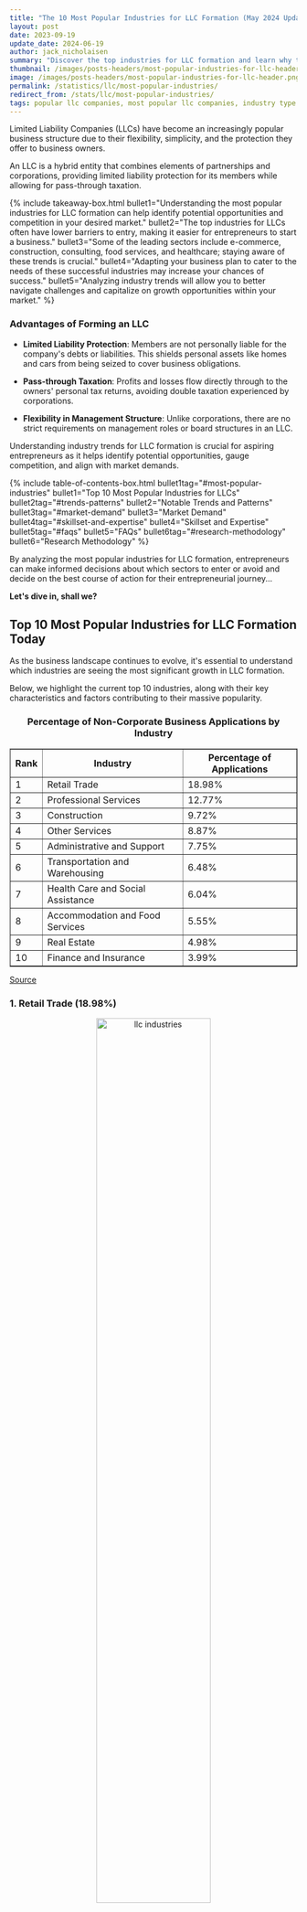```yaml
---
title: "The 10 Most Popular Industries for LLC Formation (May 2024 Update)"
layout: post
date: 2023-09-19
update_date: 2024-06-19
author: jack_nicholaisen
summary: "Discover the top industries for LLC formation and learn why these sectors dominate the business landscape. Uncover opportunities for your own venture!"
thumbnail: /images/posts-headers/most-popular-industries-for-llc-header.png
image: /images/posts-headers/most-popular-industries-for-llc-header.png
permalink: /statistics/llc/most-popular-industries/
redirect_from: /stats/llc/most-popular-industries/
tags: popular llc companies, most popular llc companies, industry type for llc
---
```


Limited Liability Companies (LLCs) have become an increasingly popular business structure due to their flexibility, simplicity, and the protection they offer to business owners. 

An LLC is a hybrid entity that combines elements of partnerships and corporations, providing limited liability protection for its members while allowing for pass-through taxation.

{% include takeaway-box.html bullet1="Understanding the most popular industries for LLC formation can help identify potential opportunities and competition in your desired market." bullet2="The top industries for LLCs often have lower barriers to entry, making it easier for entrepreneurs to start a business." bullet3="Some of the leading sectors include e-commerce, construction, consulting, food services, and healthcare; staying aware of these trends is crucial." bullet4="Adapting your business plan to cater to the needs of these successful industries may increase your chances of success." bullet5="Analyzing industry trends will allow you to better navigate challenges and capitalize on growth opportunities within your market." %}

### Advantages of Forming an LLC

-   **Limited Liability Protection**: Members are not personally liable for the company's debts or liabilities. This shields personal assets like homes and cars from being seized to cover business obligations.

-   **Pass-through Taxation**: Profits and losses flow directly through to the owners' personal tax returns, avoiding double taxation experienced by corporations.

-   **Flexibility in Management Structure**: Unlike corporations, there are no strict requirements on management roles or board structures in an LLC.

Understanding industry trends for LLC formation is crucial for aspiring entrepreneurs as it helps identify potential opportunities, gauge competition, and align with market demands. 

{% include table-of-contents-box.html bullet1tag="#most-popular-industries" bullet1="Top 10 Most Popular Industries for LLCs" bullet2tag="#trends-patterns" bullet2="Notable Trends and Patterns" bullet3tag="#market-demand" bullet3="Market Demand" bullet4tag="#skillset-and-expertise" bullet4="Skillset and Expertise" bullet5tag="#faqs" bullet5="FAQs" bullet6tag="#research-methodology" bullet6="Research Methodology" %}
<a id="most-popular-industries"> 

By analyzing the most popular industries for LLC formation, entrepreneurs can make informed decisions about which sectors to enter or avoid and decide on the best course of action for their entrepreneurial journey...

**Let's dive in, shall we?**

## Top 10 Most Popular Industries for LLC Formation Today

As the business landscape continues to evolve, it's essential to understand which industries are seeing the most significant growth in LLC formation. 

Below, we highlight the current top 10 industries, along with their key characteristics and factors contributing to their massive popularity.

<div style="text-align: center;">
    <h3>Percentage of Non-Corporate Business Applications by Industry</h3>
    <table border="1" style="margin: 0 auto;">
        <tr>
            <th><b>Rank</b></th>
            <th><b>Industry</b></th>
            <th><b>Percentage of Applications</b></th>
        </tr>
        <tr>
            <td>1</td>
            <td>Retail Trade</td>
            <td>18.98%</td>
        </tr>
        <tr>
            <td>2</td>
            <td>Professional Services</td>
            <td>12.77%</td>
        </tr>
        <tr>
            <td>3</td>
            <td>Construction</td>
            <td>9.72%</td>
        </tr>
        <tr>
            <td>4</td>
            <td>Other Services</td>
            <td>8.87%</td>
        </tr>
        <tr>
            <td>5</td>
            <td>Administrative and Support</td>
            <td>7.75%</td>
        </tr>
        <tr>
            <td>6</td>
            <td>Transportation and Warehousing</td>
            <td>6.48%</td>
        </tr>
        <tr>
            <td>7</td>
            <td>Health Care and Social Assistance</td>
            <td>6.04%</td>
        </tr>
        <tr>
            <td>8</td>
            <td>Accommodation and Food Services</td>
            <td>5.55%</td>
        </tr>
        <tr>
            <td>9</td>
            <td>Real Estate</td>
            <td>4.98%</td>
        </tr>
        <tr>
            <td>10</td>
            <td>Finance and Insurance</td>
            <td>3.99%</td>
        </tr>
    </table>
</div>

<a href="https://www.census.gov/econ/bfs/index.html" target="_blank">Source</a>

### 1. Retail Trade (18.98%)

<center>
<img alt="llc industries" src="/images/content/e-commerce-marketing.png" title="What is the most common LLC business?" style="width: 63%; height: 63%">
</center>

The Retail Trade sector consists of businesses primarily involved in selling merchandise in small quantities to the general public. 

This sector encompasses a wide range of retail formats including physical stores, online shops, and direct sales methods like catalogs and infomercials.

Retailers are designed to attract a high volume of customers through extensive product displays and mass-media advertising. 

They sell a variety of goods, from everyday items to specialized products, and often provide after-sales services such as repairs and installations.

### 2. Professional Services (12.77%)

<center>
<img alt="What are the most famous LLC companies?" src="/images/content/blueprints.png" title="Does industry type matter for an LLC?" style="width: 63%; height: 63%">
</center>

The Professional, Scientific, and Technical Services sector comprises establishments that specialize in performing professional, scientific, and technical activities for others. 

These activities require a high degree of expertise and training. 

Businesses in this sector provide a wide range of services including legal advice, accounting, architectural and engineering design, computer services, consulting, research, advertising, photography, translation, and veterinary services.

These establishments cater to clients across various industries and sometimes households, offering specialized services based on their expertise. 

This sector does not include businesses primarily involved in day-to-day office administrative services, such as financial planning, billing, recordkeeping, personnel supply, and logistics, which are classified under Administrative and Support and Waste Management and Remediation Services.

### 3. Construction (9.72%)

<center>
<img alt="Who is an LLC best for?" src="/images/content/construction.png" title="What types of businesses are best suited for LLC?" style="width: 63%; height: 63%">
</center>

The Construction sector comprises establishments primarily engaged in building construction or engineering projects, such as highways and utility systems. 

This sector includes businesses involved in site preparation and land subdivision for new construction.

Construction activities encompass new projects, additions, alterations, maintenance, and repairs, managed from a fixed business location but typically executed at multiple project sites. 

These activities are usually specified in prime contracts with project owners or subcontracts with other construction businesses.

General contractors, also known as design-builders, construction managers, turnkey contractors, or joint-venture contractors, oversee entire construction projects. 

They often subcontract specific parts of their projects to specialty trade contractors, who focus on particular components like masonry, painting, and electrical work. 

For-sale builders, or speculative builders, construct buildings for sale on sites they own, involving site acquisition and securing financial backing.

This sector is divided into three subsectors: 

1. Construction of Buildings, 

2. Heavy and Civil Engineering Construction, 

3. and Specialty Trade Contractors. 

These distinctions highlight the variations in equipment, workforce skills, and production processes required for different types of construction projects.

### 4. Other Services (8.87%)

<center>
<img alt="What type of business can I start with an LLC?" src="/images/content/service.png" title="Types of Industries Allowed to LLC" style="width: 63%; height: 63%">
</center>

The Other Services (except Public Administration) sector includes a diverse range of establishments providing services not classified elsewhere. 

This sector encompasses activities such as equipment and machinery repair, religious activities, grantmaking, advocacy, dry cleaning, laundry services, personal care, death care, pet care (excluding veterinary services), photofinishing, temporary parking, and dating services.

Additionally, private households employing workers for household operations are included in this sector. 

Establishments primarily engaged in retailing new equipment while also performing repairs and general maintenance are classified under the Retail Trade sector, not here.

### 5. Administrative and Support (7.75%)

<center>
<img alt="12 Best Industries To Work Within in 2024" src="/images/content/operations-center.png" title="What are the biggest industries in the US?" style="width: 63%; height: 63%">
</center>

The Administrative and Support and Waste Management and Remediation Services sector comprises establishments that perform routine support activities for the day-to-day operations of other organizations. 

These essential services, often conducted in-house by various sectors, include office administration, hiring and placing personnel, document preparation, solicitation, collection, security and surveillance, cleaning, and waste disposal.

Businesses in this sector typically operate on a contract or fee basis, specializing in one or more support activities. 

While these services are crucial for many industries and sometimes households, establishments focused on strategic and organizational planning for their company are classified under Management of Companies and Enterprises. 

Government entities managing programs are classified under Public Administration.

### 6. Transportation and Warehousing (6.48%)

<center>
<img alt="Which industry is booming in the USA?" src="/images/content/logistics.png" title="best sector for llcs" style="width: 63%; height: 63%">
</center>

The Transportation and Warehousing sector encompasses industries involved in the transportation of passengers and cargo, warehousing and storage for goods, scenic and sightseeing transportation, and support activities related to various modes of transportation. 

These establishments utilize transportation equipment or facilities, with the type of equipment varying by mode, including air, rail, water, road, and pipeline.

This sector is categorized into subsectors for each mode of transportation, warehousing and storage, and support activities. 

It also includes subsectors for scenic and sightseeing transportation, postal services, and courier services. 

Support activities, such as freight transportation arrangement and routine maintenance of transportation equipment, are inherently multimodal and share production process similarities.

Warehousing establishments in this sector are distinct from merchant wholesalers as they do not sell goods. 

Excluded from this sector are establishments primarily providing travel arrangements, rental and leasing of transportation equipment without operators, and medical care transportation services, which are classified under different sectors.

### 7. Health Care and Social Assistance (6.04%)

<center>
<img alt="Who would a LLC be best for?" src="/images/content/doctor.png" title="best industries for entrepreneurs" style="width: 63%; height: 63%">
</center>

The Health Care and Social Assistance sector comprises establishments dedicated to providing health care and social assistance services to individuals. 

This sector includes a range of services from medical care to social assistance, often blurring the lines between these activities. 

Services are delivered by trained professionals such as health practitioners and social workers, with many industries defined by the educational degrees held by these practitioners.

Excluded from this sector are yoga and aerobics instruction, physical fitness facilities, personal fitness training services, and non-medical diet and weight reduction centers, which are classified under other sectors. 

These services, while health-related, are not typically delivered by health practitioners.

### 8. Accommodation and Food Services (5.55%)

<center>
<img alt="best industry for entrepreneurs" src="/images/content/restaurant.png" title="What are the best industries to get into as an entrepreneur?" style="width: 63%; height: 63%">
</center>

The Accommodation and Food Services sector includes establishments that provide lodging and/or prepare meals, snacks, and beverages for immediate consumption. 

This sector combines accommodation and food services establishments because these activities are often offered together at the same location.

Some establishments that provide food and beverage services are classified in other sectors. 

For instance, civic and social organizations fall under Other Services (except Public Administration), amusement and recreation parks, dinner theaters, and other entertainment facilities are part of Arts, Entertainment, and Recreation, and motion picture theaters are classified under Information.

### 9. Real Estate (4.98%)

<center>
<img alt="Which sector is best for entrepreneurship?" src="/images/content/real-estate.png" title="Which is the best industry to do business in?" style="width: 63%; height: 63%">
</center>

The Real Estate and Rental and Leasing sector consists of establishments primarily engaged in renting, leasing, or allowing the use of tangible or intangible assets, and those providing related services. 

This includes businesses that rent out their own properties, whether tangible (like real estate and equipment) or intangible (like patents and trademarks).

This sector also encompasses establishments involved in managing real estate for others, selling, renting, and buying real estate on behalf of clients, and appraising real estate. 

These activities are closely tied to the sector's core functions. 

Key components include real estate lessors, equipment lessors (covering items like motor vehicles, computers, and consumer goods), and lessors of nonfinancial intangible assets.

Excluded from this sector are businesses primarily engaged in renting or leasing equipment with operators, as these are classified based on the nature of the services provided (such as transportation or construction). 

Additionally, mortgage Real Estate Investment Trusts (REITs) and establishments managing the financial portfolios of REITs on a fee or commission basis fall under the Finance and Insurance sector.

### 10. Finance and Insurance (3.99%)

<center>
<img alt="What industry is high in demand?" src="/images/content/insurance-policy.png" title="What business will always be in demand?" style="width: 63%; height: 63%">
</center>

The Finance and Insurance sector encompasses establishments primarily engaged in financial transactions and in facilitating such transactions. 

This includes three main types of activities:

**1. Financial Intermediation**: 

Raising funds by taking deposits or issuing securities, and using those funds to make loans or purchase securities. 

This involves channeling funds from lenders to borrowers, transforming or repackaging the funds in terms of maturity, scale, and risk.

**2. Insurance and Annuities**: 

Pooling risk by underwriting insurance and annuities, collecting premiums or fees, building reserves, investing those reserves, and making contractual payments.

**3. Specialized Support Services**: 

Providing services that facilitate or support financial intermediation, insurance, and employee benefit programs.

Monetary authorities responsible for monetary control are also included in this sector. 

The subsectors, industry groups, and industries are defined based on unique production processes, utilizing specialized human resources and physical capital. 

The way establishments acquire and allocate financial capital, and their sources and uses of funds, further distinguish their production processes.

Most subsectors contain intermediaries with similar patterns of raising and using funds, and establishments engaged in activities facilitating financial or insurance intermediation. 

Financial services often require higher-level organizational structures for defining production processes, and activities at single locations may represent separate production processes.
<a id="trends-patterns"> 

Establishments providing financial transaction processing services are included in this sector due to the integral nature of these activities to the production of finance and insurance services. 

Legal entities holding portfolios of assets on behalf of others, such as funds and trusts, are also part of this sector, while separate establishments managing these funds are classified under Other Financial Investment Activities.

## Notable Trends and Patterns

Let's look at a few of the significant trends we've noticed in the data and shed some light on the driving forces behind why so many entreprenurs prefer these industries when starting their very own LLCs.

### Evolving Retail Landscape

The Retail Trade sector has experienced significant growth due to several notable trends. 

The <a href="https://www.statista.com/statistics/379046/worldwide-retail-e-commerce-sales/" target="_blank">rise of e-commerce</a> has transformed the retail landscape, allowing businesses to reach a global audience and operate beyond the constraints of physical locations. 

Additionally, the integration of technology, such as mobile shopping apps and <a href="https://www.forbes.com/sites/forbesbusinessdevelopmentcouncil/2024/02/05/the-evolution-of-retail-in-2024-a-glimpse-into-the-future/" target="_blank">personalized online experiences</a>, has enhanced customer engagement and convenience. 

The shift towards omnichannel retailing, where businesses combine online and offline channels, has also contributed to the sector's growth. 

Furthermore, <a href="https://www.mckinsey.com/capabilities/mckinsey-digital/our-insights/how-covid-19-has-pushed-companies-over-the-technology-tipping-point-and-transformed-business-forever" target="_blank">changing consumer preferences</a>, such as the demand for fast delivery and seamless shopping experiences, have driven retailers to innovate and expand their services.

### Growing Demand for Expertise

The Professional Services sector has seen substantial growth driven by the increasing complexity of business operations and the <a href="https://www.deloitte.com/global/en/services/consulting/services/human-capital.html" target="_blank">demand for specialized expertises</a>. 

As businesses navigate regulatory changes, technological advancements, and global competition, they rely on professional services for legal advice, accounting, consulting, and more. 

The rise of digital transformation and the need for <a href="https://www.linkedin.com/pulse/future-professional-services-navigating-path-pk-william-us-citizen--ymtwf/" target="_blank">cybersecurity and IT services</a> have also fueled the sector's expansion. 

Moreover, the trend towards <a href="https://www.gartner.com/en/articles/gartner-top-10-strategic-technology-trends-for-2024" target="_blank">outsourcing non-core functions</a> allows companies to focus on their primary activities while leveraging the expertise of professional service providers.

### Infrastructure and Urban Development

The Construction sector's growth is influenced by several key trends. 

<a href="https://www2.deloitte.com/us/en/insights/industry/engineering-and-construction/engineering-and-construction-industry-outlook.html" target="_blank">Urbanization and population growth</a> have led to increased demand for residential and commercial buildings. 

Infrastructure development projects, such as highways and utility systems, are also on the rise as governments invest in <a href="https://www.mckinsey.com/capabilities/operations/our-insights/reinventing-construction-through-a-productivity-revolution" target="_blank">improving public services</a>. 

Technological advancements, including the use of Building Information Modeling (BIM) and sustainable construction practices, have enhanced efficiency and reduced costs. 

Additionally, the push for <a href="https://www.weforum.org/agenda/2022/05/3-ways-sustainable-construction-can-forge-a-greener-future/" target="_blank">renewable energy projects and green buildings</a> reflects the sector's adaptation to environmental concerns and regulations.

### Diverse Service Offerings

The Other Services sector encompasses a diverse range of activities, and its growth is driven by several factors. 

The <a href="https://www.mckinsey.com/industries/technology-media-and-telecommunications/our-insights/ordering-in-the-rapid-evolution-of-food-delivery" target="_blank">increasing focus on convenience</a> and personal services, such as dry cleaning, laundry, and personal care, caters to busy lifestyles. 

The <a href="https://www.mckinsey.com/~/media/mckinsey/featured%20insights/mckinsey%20explainers/what%20is%20the%20gig%20economy/what-is-the-gig-economy.pdf" target="_blank">rise of the gig economy and freelance work</a> has boosted demand for specialized services like pet care, temporary parking, and dating services. 

Additionally, the aging population has led to growth in death care services. 

The sector's ability to adapt to <a href="https://supplychainreport.org/the-gig-economy/" target="_blank">changing consumer needs and preferences</a> contributes to its continued expansion.

### Operational Efficiency and Outsourcing

Administrative and Support services have grown due to the need for businesses to <a href="https://www.deloitte.com/global/en/issues/work/global-outsourcing-survey.html" target="_blank">streamline operations</a> and focus on core activities. 

Outsourcing routine tasks such as office administration, payroll, and cleaning services allows companies to improve efficiency and reduce costs. 

The <a href="https://www.mckinsey.com/capabilities/people-and-organizational-performance/our-insights/reimagining-the-office-and-work-life-after-covid-19" target="_blank">rise of remote work</a> and the gig economy has increased demand for flexible staffing solutions and personnel placement services. 

Additionally, the emphasis on <a href="https://www.forbes.com/sites/forbestechcouncil/2020/05/12/15-effective-cybersecurity-strategies-for-your-remote-workforce/" target="_blank">security and data protection</a> has driven growth in security and surveillance services. 

Environmental concerns have also spurred the demand for waste management and remediation services.

### Logistics and Global Trade

The Transportation and Warehousing sector's growth is propelled by the <a href="https://www.dhl.com/global-en/home/insights-and-innovation/insights/logistics-trend-radar.html" target="_blank">increasing globalization</a> of trade and the rise of e-commerce. 

The need for <a href="https://www.weforum.org/agenda/2022/10/this-is-what-the-future-of-logistics-looks-like/" target="_blank">efficient logistics and supply chain management</a> has led to greater demand for transportation services, including air, rail, road, and sea freight. 

The expansion of warehousing facilities to accommodate growing inventory requirements is another key trend. 

<a href="https://www.cornellbusinessreview.org/articles-2/2023/5/21/the-future-of-global-supply-chains-how-increased-digitization-can-revitalize-global-supply-chains" target="_blank">Technological advancements</a>, such as automation and real-time tracking, have improved operational efficiency. 

Additionally, the rise of same-day and next-day delivery expectations has intensified the need for robust transportation and warehousing solutions.

### Aging Population and Medical Advances

The Health Care and Social Assistance sector continues to grow due to several significant trends. 

The aging population has increased the demand for <a href="https://www.mckinsey.com/industries/healthcare/our-insights/the-future-of-healthcare-value-creation-through-next-generation-business-models" target="_blank">health care services</a>, including medical care, nursing, and social support. 

Advances in medical technology and treatments have expanded the range of services offered. 

The emphasis on <a href="https://www.cdc.gov/aging/data/stateofaging.htm" target="_blank">preventive care and wellness programs</a> has also contributed to sector growth. 

Additionally, the shift towards personalized and patient-centered care has driven the expansion of health care and social assistance services. 

The COVID-19 pandemic highlighted the importance of <a href="https://www.nia.nih.gov/sites/default/files/2017-06/global_health_aging.pdf" target="_blank">health care infrastructure</a>, further accelerating investments in this sector.

### Experiential Travel and Dining

The Accommodation and Food Services sector has grown due to changing consumer preferences and lifestyle trends. 

The rise of experiential travel and dining experiences has driven demand for <a href="https://www.mckinsey.com/featured-insights/mckinsey-explainers/what-is-the-future-of-travel" target="_blank">unique accommodations</a> and innovative food services. 

The growth of the <a href="https://wttc.org/Research/Economic-Impact" target="_blank">sharing economy</a>, with platforms like Airbnb, has expanded lodging options. 

The increase in <a href="https://www.forbes.com/sites/garyocchiogrosso/2024/01/20/trends-shaping-the-ever-changing-restaurant-business-in-2024/" target="_blank">dual-income households and busy lifestyles</a> has boosted demand for dining out and food delivery services. 

Additionally, technological advancements, such as online reservations and mobile ordering, have enhanced customer convenience and engagement, contributing to the sector's growth.

### Urbanization and Investment Opportunities

The Real Estate sector has experienced growth due to several key factors. 

Urbanization and population growth have <a href="https://www.pwc.com/us/en/industries/financial-services/asset-wealth-management/real-estate/emerging-trends-in-real-estate.html" target="_blank">driven demand</a> for residential and commercial properties. 
 
Low-interest rates and favorable financing options have made real estate investments more attractive. 
 
The rise of remote work has influenced demand for both <a href="https://theconversation.com/how-pandemics-have-changed-american-cities-often-for-the-better-137945" target="_blank">residential and office spaces</a>, with a shift towards suburban and flexible workspaces. 
 
Additionally, the emphasis on <a href="https://designdash.com/2024/06/08/the-future-of-real-estate-17-tech-trends-changing-the-industry/" target="_blank">sustainable and green buildings</a> has spurred investments in energy-efficient and environmentally friendly properties. 
 
Real estate's potential for stable returns and long-term value appreciation continues to attract investors.

### Financial Innovation and Risk Management

The Finance and Insurance sector's growth is driven by the <a href="https://fintechmagazine.com/articles/digital-banking-transformation-accelerating-into-2024" target="_blank">increasing complexity of financial markets</a> and the need for risk management. 

The rise of digital banking and fintech innovations has transformed the financial services landscape, offering greater accessibility and convenience. 

The growing awareness of the importance of insurance for <a href="https://www.mckinsey.com/industries/financial-services/our-insights/fintechs-a-new-paradigm-of-growth" target="_blank">risk mitigation</a> has led to increased demand for various insurance products. 
<a id="market-demand"> 

Additionally, the emphasis on <a href="https://www.gartner.com/en/articles/gartner-top-10-strategic-technology-trends-for-2024" target="_blank">financial literacy and planning</a> has spurred growth in investment and advisory services. 

Regulatory changes and economic uncertainties also drive the need for financial intermediation and specialized support services.

## Market Demand and Its Impact on LLC Formation

Understanding market demand is crucial for entrepreneurs when choosing an industry for their LLC formation. 

**What is Market Demand?**

Market demand influences the viability and potential growth of a business, making it an essential factor in determining the most profitable industries to enter. 


Market demand plays a significant role in shaping the decision-making process for entrepreneurs looking to form an LLC. 

High market demand indicates a strong need or desire for specific products or services, which can translate into lucrative business opportunities. 

Entrepreneurs are more likely to form LLCs in industries with high demand as they offer better chances of success and profitability.

Conversely, low market demand can signal limited growth potential or even stagnation within an industry. 

As a result, entrepreneurs may avoid forming LLCs in such sectors due to the increased risk of failure and financial losses.

In this section, we will discuss how market demand impacts industry choice for LLC formation and provide examples of industries experiencing high demand that has led to an increase in LLC formations.

### **Industries with High Demand Leading to More LLC Formations**

-   ### Renewable Energy

The renewable energy sector has experienced rapid growth due to increasing global concerns about climate change and the need for sustainable energy solutions. 

This high market demand has led to numerous entrepreneurs forming LLCs within this industry, focusing on solar power installation, wind energy generation, and other renewable technologies.

Source: <a href="https://www.eia.gov/todayinenergy/detail.php?id=43895" target="_blank">U.S. Energy Information Administration</a>

-   ### Home-Based Care Services

With an aging population and growing preference for home-based care over traditional nursing homes, there is significant market demand for home care services providers. 

This trend has resulted in many entrepreneurs forming LLCs in this sector, offering services such as elderly care, disability support, and specialized medical care at home.

Source: <a href="https://www.agingcare.com/articles/difference-between-home-health-and-non-medical-home-care-services-426685.htm" target="_blank">Aging Care</a>

-   ### Subscription Box Services

Subscription box services have gained immense popularity in recent years, catering to various niches such as beauty, food, and entertainment. 

The high market demand for these curated experiences has led to many entrepreneurs forming LLCs in this industry, capitalizing on the opportunity to provide unique and personalized products to consumers.

Source: <a href="https://www.mckinsey.com/industries/technology-media-and-telecommunications/our-insights/thinking-inside-the-subscription-box-new-research-on-ecommerce-consumers" target="_blank">McKinsey & Company</a>

Understanding market demand is crucial for entrepreneurs when choosing an industry for their LLC formation. 

By identifying industries with high market demand, entrepreneurs can increase their chances of success and capitalize on lucrative business opportunities while enjoying the benefits of limited liability protection.

## The Influence of Regulatory Environment on Industry Choice

The regulatory environment plays a crucial role in shaping entrepreneurs' decisions to form an LLC in a specific industry. 

Various regulations, licensing requirements, and compliance measures can either facilitate or hinder the development of businesses within certain sectors. 

A favorable regulatory environment can encourage entrepreneurs to form LLCs in specific industries by simplifying processes, reducing costs, and minimizing barriers to entry. 

In contrast, stringent regulations or complex licensing requirements may discourage business owners from entering certain sectors due to the increased time and resources needed for compliance.

Understanding the regulatory landscape is essential when choosing an industry for LLC formation. 

Entrepreneurs must carefully consider factors such as licensing requirements, industry-specific regulations, and potential legal liabilities before making their decision.

In the following section, we will discuss how the regulatory environment can impact the decision to form an LLC in a specific industry and provide examples of industries with favorable regulatory conditions for LLC formation.

### **Industries with Favorable Regulatory Conditions for LLC Formation**

-   ### E-commerce

The e-commerce sector often benefits from a relatively relaxed regulatory environment compared to traditional brick-and-mortar retail businesses. 

For instance, e-commerce businesses are generally not subject to zoning laws or physical location restrictions that apply to physical stores (<a href="https://www.sba.gov/business-guide/launch-your-business" target="_blank">U.S. Small Business Administration</a>). 

This favorable regulatory landscape has attracted many entrepreneurs to form LLCs in the e-commerce space.

-   ### Consulting Services

Consulting services typically enjoy a less restrictive regulatory environment than many other industries. 

While some consultants may require professional licenses or certifications depending on their specialization (<a href="https://www.bls.gov/ooh/business-and-financial/management-analysts.htm" target="_blank">Bureau of Labor Statistics</a>), overall regulation is often less burdensome than in more heavily regulated sectors like healthcare or finance. 

This lighter touch creates a more accessible environment for entrepreneurs to form LLCs in the consulting industry.

-   ### Food Trucks

Food trucks have become increasingly popular in recent years, with many cities adopting more lenient regulations and streamlined permit processes to accommodate this growing trend (<a href="https://ij.org/report/food-truck-freedom/" target="_blank">Institute for Justice</a>). 

As a result, entrepreneurs looking to enter the food services industry may find it easier to start a food truck business as an LLC compared to opening a traditional restaurant, which often faces stricter regulations and higher overhead costs.

It's clear from our analysis that understanding the regulatory environment is essential when choosing which industry to form your LLC in. 

Entrepreneurs should consider factors such as licensing requirements, industry-specific regulations, and potential legal liabilities before making their decision. 

**By selecting industries with favorable regulatory conditions, business owners can increase their chances of success while enjoying the benefits of limited liability protection provided by an LLC structure.**

## Access to Capital and Its Impact on LLC Formation

Access to capital is a critical factor for entrepreneurs when deciding which industry to enter with their LLC formation. 

The availability of funding can significantly impact the growth potential and overall success of a business. 

When forming an LLC, entrepreneurs must consider the financial resources required to launch and grow their businesses. 

On one hand, industries with greater access to capital tend to attract more entrepreneurs as they offer better opportunities for securing funding through various channels such as loans, grants, or investments. 

On the other hand, industries with limited access to capital may deter entrepreneurs from forming LLCs due to the increased risk of financial constraints hindering business growth.

In this section, we will discuss the role access to capital plays in determining industry choice for LLC formation and provide examples of industries where access to capital is relatively easier, leading to more LLC formations.

### **Industries with Easier Access to Capital**

-   ### Technology Startups

Technology startups often have better access to capital due in part to the high demand for innovative solutions and potential for rapid growth. 

Investors are typically drawn towards technology companies that demonstrate strong market potential and scalability. 

As a result, many entrepreneurs choose to form LLCs in this industry, taking advantage of available funding through venture capital firms or angel investors.

Source: <a href="https://www.cbinsights.com/research/report/venture-trends-2023/" target="_blank">CB Insights</a>

-   ### Biotechnology & Pharmaceutical Companies

The biotechnology and pharmaceutical industries also enjoy relatively easier access to capital due in part to the high demand for new treatments and therapies. 

These sectors often receive significant funding from both public and private sources, including government grants, venture capital investments, and partnerships with established pharmaceutical companies.

Source: <a href="https://phrma.org/-/media/Project/PhRMA/PhRMA-Org/PhRMA-Refresh/Report-PDFs/D-F/The-Econ-Impact-of-US-Biopharma-Industry-2024-Report.pdf" target="_blank">Pharmaceutical Research and Manufacturers of America</a>

-   ### Renewable Energy Projects

Renewable energy projects have become increasingly attractive to investors due to the growing global emphasis on sustainability and clean energy. 

As a result, entrepreneurs forming LLCs in this industry can benefit from various funding opportunities, including government grants, tax incentives, and private investments.

Source: <a href="https://www.energy.gov/eere/funding/eere-funding-opportunities" target="_blank">U.S. Department of Energy</a>
<a id="skillset-and-expertise"> 

Based on the above, access to capital clearly plays a significant role in determining which industries are more appealing for LLC formation. 

By understanding the financial landscape within specific sectors, you can make more informed decisions about the viability of your business and leverage available resources to support its growth.

## The Role of Skillset and Expertise in Choosing an Industry

The skillset and expertise of entrepreneurs play a crucial role in determining the industry choice for LLC formation. 

Founders often gravitate towards industries where they possess relevant knowledge, experience, or unique abilities, as this increases their chances of success. 

When forming an LLC, entrepreneurs are more likely to choose industries that align with their professional background, education, or innate talents. 

This alignment allows them to leverage their skills and expertise effectively, increasing the likelihood of business success. 

Additionally, having a strong foundation in a particular industry can help entrepreneurs navigate challenges more efficiently while providing them with valuable insights into market trends and opportunities.

Here, we will take a look at how founders' skillsets and expertise can influence industry choice for LLC formation and provide examples of industries where specific skillsets lead to more LLC formations.

### **Industries Where Specific Skillsets Lead to More LLC Formations**

-   ### Health & Wellness

Entrepreneurs with backgrounds in nutrition, fitness training, or holistic therapies often form LLCs within the health & wellness industry. 

Their specialized knowledge allows them to create tailored solutions for clients seeking to improve their physical or mental well-being.

Source: <a href="https://globalwellnessinstitute.org/the-2023-global-wellness-economy-monitor/" target="_blank">Global Wellness Institute</a>

-   ### Software Development

Individuals with expertise in programming languages or software engineering are more likely to form LLCs within the software development industry. 

Their technical skills enable them to create innovative digital products and services catering to various sectors such as finance, healthcare, or e-commerce.

Source: <a href="https://www.bls.gov/ooh/computer-and-information-technology/software-developers.htm" target="_blank">Bureau of Labor Statistics</a>

-   ### Consulting Services

Professionals with extensive experience in management consulting or specialized fields like human resources, marketing strategy, or IT consulting often establish LLCs within the consulting industry. 

Their expertise allows them to provide valuable guidance and support to other businesses seeking to improve performance or overcome specific challenges.

Source: <a href="https://www.forbes.com/advisor/business/how-to-start-a-consulting-business/" target="_blank">Forbes</a>
<a id="faqs"> 

According to this information, the founders' skillset and expertise significantly influence industry choice for LLC formation. 

By leveraging their unique abilities and knowledge in a particular sector, entrepreneurs can increase their chances of business success while enjoying the benefits of limited liability protection.

## FAQs - Frequently Asked Questions About The Best Industries for LLCs

<center>
<img alt="Business FAQs" src="/images/content/faqs-section.png" title="Common Business Questions" style="width: 63%; height: 63%">
</center>

<br>

<link rel="stylesheet" href="/assets/css/faq-styles.css">

{% include faq-template.html faq_data="faq_stats_llc_most_popular_industries_for_llcs" %}

<br>

## In Summary...

We've just explored various factors that influence industry choice for LLC formation, including regional trends, market demand, regulatory environment, access to capital, and founders' skillsets and expertise.

By taking these factors into account, entrepreneurs can make informed decisions when selecting an industry with high growth potential that aligns with their unique abilities and knowledge.

### Recaping Our Key Findings

1.  Regional trends play a significant role in shaping the industries where LLCs are formed. Top industries vary across different regions of the United States due to factors such as local economic conditions, available resources, and established infrastructures.

2.  Market demand is crucial for determining the viability and growth potential of businesses within specific industries. High demand sectors tend to attract more entrepreneurs seeking lucrative opportunities.

3.  The regulatory environment can either facilitate or hinder business development within certain sectors. Industries with favorable regulatory conditions typically see more LLC formations.

4.  Access to capital is essential for entrepreneurs when choosing an industry for LLC formation. Industries with better access to funding offer increased growth potential and overall success.

5.  Founders' skillsets and expertise play a critical role in determining the industry choice for LLC formation. Entrepreneurs often gravitate towards sectors where they possess relevant knowledge or unique abilities.

Understanding these trends and patterns has several implications on you, your business, and your industry:

-   **Entrepreneurs** should carefully consider each factor when deciding on an industry for their LLC formation. This analysis can help them identify areas with high growth potential while also taking into account their skills and expertise.
-   **Investors** can use this information to identify emerging industries with strong growth prospects or existing sectors experiencing a resurgence in LLC formations. This insight may inform investment strategies and help uncover promising opportunities.
-   **Policymakers** can leverage this information to create policies that foster entrepreneurship in specific industries or regions by addressing barriers such as restrictive regulations or limited access to capital.

Applying this information in a practical sense will allow you to:

1.  Identify industries with favorable conditions for LLC formation.

2.  Leverage their skills and expertise effectively to increase the likelihood of business success.

3.  Better understand market trends and opportunities within specific sectors.

4.  Navigate challenges more efficiently by being aware of potential barriers such as restrictive regulations or limited access to capital.

To further explore how this valuable information can be tailored to your unique business needs, we encourage you to <a href="https://calendly.com/businessinitiative/30-minute-consultation-call" target="_blank">schedule a consultation call</a> with us. 

Business Initiative will provide personalized guidance on choosing the right industry for your LLC formation based on your goals and background.

Don't miss out on additional insights and resources! 

Follow us on X (Twitter) for real-time discussions about entrepreneurship, LLC formation, and more...

<br>
<a href="https://twitter.com/intent/tweet?screen_name=BisInitiative&ref_src=twsrc%5Etfw" class="twitter-mention-button" data-size="large" data-show-count="false">Tweet to @BisInitiative</a><script async src="https://platform.twitter.com/widgets.js" charset="utf-8"></script>

**Ready to Take Initiative?** 

<a href="https://calendly.com/businessinitiative/30-minute-consultation-call" target="_blank">Schedule a consultation call</a> or <a href="https://www.businessinitiative.org/contact/" target="_blank">use our contact form</a> and get started today!

Also, subscribe to our newsletter for regular updates on industry trends, tips for business success, and exclusive content designed to help you stay ahead in today's competitive landscape.

<iframe src="https://embeds.beehiiv.com/4b55f309-919b-4f27-82e1-28bfbbc3543f" data-test-id="beehiiv-embed" width="100%" height="320" frameborder="0" scrolling="no" style="border-radius: 4px; border: 2px solid #e5e7eb; margin: 0; background-color: transparent;"></iframe>

<a id="research-methodology"> 

## Research Methodology

In this analysis, we relied on various reputable data sources to gather information on industry trends, market demand, and other factors influencing the choice of industry for LLC formation. 

These data sources include government databases, business registries, and industry reports that provide valuable insights into the economic landscape and business opportunities across different sectors.

### Government Databases

Government databases offer a wealth of information on economic indicators, industry statistics, and regulatory requirements. 

Some of the key government databases used in our analysis include:

-   <a href="https://www.bea.gov/" target="_blank">U.S. Bureau of Economic Analysis</a> - Provides comprehensive data on GDP by industry, consumer spending trends, and regional economic profiles.

-   <a href="https://www.bls.gov/" target="_blank">U.S. Bureau of Labor Statistics</a> - Offers insights into employment trends, occupational outlooks, and wage data across various industries.

-   <a href="https://www.sba.gov/" target="_blank">U.S. Small Business Administration</a> - Shares resources for entrepreneurs related to starting a business, financing options, and federal contracting opportunities.

### Business Registries

Business registries maintain records of registered companies within specific jurisdictions or countries. 

These registries can provide useful information on the number of LLC formations across different industries:

-   <a href="https://www.nass.org/initiatives/business-services" target="_blank">National Association of Secretaries of State (NASS)</a> - NASS offers a directory linking to individual state business registries where users can access details about LLC registrations.

-   <a href="https://www.sec.gov/edgar/searchedgar/companysearch" target="_blank">U.S. Securities and Exchange Commission (SEC)</a> - The SEC's EDGAR database allows users to search for company filings such as annual reports or registration statements that may contain information about newly formed LLCs.

### Industry Reports

Industry reports offer in-depth analyses of market trends, growth projections, competitive landscapes, and emerging opportunities within specific sectors:

-   <a href="https://www.pwc.com/us/en/moneytree-report.html" target="_blank">PwC MoneyTree Report</a> - A quarterly study of venture capital investment activity in the United States, providing insights into the most funded industries and regions.

-   <a href="https://www.cbinsights.com/" target="_blank">CB Insights</a> - Offers research reports on various industries, including technology, healthcare, and consumer goods, highlighting market trends and investment activities.

-   <a href="https://www.forbes.com/" target="_blank">Forbes</a>, <a href="https://www.entrepreneur.com/" target="_blank">Entrepreneur</a>, and <a href="https://www.inc.com/" target="_blank">Inc.</a> - These business publications frequently publish articles and reports analyzing industry trends, growth opportunities, and challenges faced by entrepreneurs across different sectors.

By utilizing these reputable data sources, our analysis aims to provide a comprehensive understanding of the factors influencing industry choice for LLC formation and help entrepreneurs make informed decisions about their ventures.

### Data Analysis: Methods and Justifications

Here are the statistical methods we used to analyze the data gathered from various sources. 

We also provide justifications for choosing these methods, highlighting their effectiveness in providing insights into industry choice for LLC formation.

### Explanation and Justification of Statistical Methods Used

**1. Descriptive Statistics:** 

In the creation of this article, we used descriptive statistics to summarize and present essential features of the dataset. 

By calculating measures such as mean, median, mode, and standard deviation, we gained a foundational understanding of industry trends and patterns relevant to LLC formation.

**2. Correlation Analysis:** 

To identify significant correlations between variables (e.g., market demand, access to capital) and industry choice for LLC formation, we employed correlation analysis. 

This method helped us uncover potential factors influencing entrepreneurs' decisions, allowing us to focus on the most critical variables for further investigation.

**3. Regression Analysis:** 

In this article, we used regression analysis to model relationships between variables while accounting for multiple factors simultaneously. 

By determining which factors have the most significant impact on industry choice for LLC formation and comparing their relative contributions to observed trends, we were able to make more accurate predictions about which industries will attract entrepreneurs.

**4. Cluster Analysis:** 

To identify patterns across sectors, we performed cluster analysis by grouping similar industries based on shared characteristics (e.g., market demand, regulatory environment). 

This technique helped us uncover underlying structures within complex datasets and recognize clusters, enabling us to better understand the common factors driving entrepreneurs' choices in forming LLCs across different sectors and tailor our recommendations accordingly.

The chosen statistical methods provide a robust and comprehensive approach to analyzing data related to industry choice for LLC formation. 

By combining descriptive statistics, correlation analysis, regression analysis, and cluster analysis, we effectively explored patterns and relationships within the data while generating actionable insights for entrepreneurs, like you, to consider when forming an LLC in various industries.

### Suggestions for Future Research

Further research on this topic could include:

**1. Examining the impact of emerging technologies and market disruptions on industry choice for LLC formation.**

-   <a href="https://hyscaler.com/insights/the-impact-of-technology-on-business-growth/" target="_blank">The Impact of Technological Change on Business Activity</a>
-   <a href="https://www.weforum.org/agenda/2023/06/emerging-technologies-innovation-2023/" target="_blank">How Emerging Technologies Are Impacting Industries</a>

**2. Conducting a comparative analysis of LLC formation trends across different countries to identify global patterns and opportunities.**

-   <a href="https://www.berkmansolutions.com/articles/entities/30-years-of-new-business-entities" target="_blank">Global Trends in Limited Liability Company Formation</a>
-   <a href="https://www.researchgate.net/publication/371081376_AN_ANALYSIS_OF_LIMITED_LIABILITY_PARTNERSHIPS_AND_THEIR_EFFECTS_ON_SMALL_ENTERPRISES" target="_blank">A Comparative Study of Limited Liability Companies</a>

**3. Investigating the relationship between economic cycles, government policies, and industry choice for LLC formation over time.**

-   <a href="https://www.researchgate.net/publication/309900634_The_Role_of_Government_Policy_in_Entrepreneurship_Development" target="_blank">The Role of Government Policies in Promoting Entrepreneurship</a>
-   <a href="https://www.businessinitiative.org/statistics/business-structures/economic-cycles/" target="_blank">The Effect of Economic Cycles on Business Formation</a>

By continuing to explore these factors, your can gain a deeper understanding of the dynamics driving industry choice for LLC formation and inform strategic decision-making for entrepreneurs, investors, and policymakers alike.

<br>
<details>
<summary><b>Sources</b></summary>
<br>
<ul>
  <li><a href="https://www.shopify.com/blog/llc-tax-benefits-4-benefits-of-operating-as-an-llc" target="_blank">Shopify</a></li>
  <li><a href="https://www.statista.com/statistics/379046/worldwide-retail-e-commerce-sales/" target="_blank">Statista</a></li>
  <li><a href="https://www.fortunebuilders.com/real-estate-llc-benefits/" target="_blank">Fortunebuilders</a></li>
  <li><a href="https://www.nar.realtor/research-and-statistics" target="_blank">National Association of Realtors</a></li>
  <li><a href="https://www.zenbusiness.com/starting-an-llc-for-consulting-firms/" target="_blank">ZenBusiness</a></li>
  <li><a href="https://www.ibisworld.com/united-states/market-research-reports/management-consulting-industry/" target="_blank">IBISWorld</a></li>
  <li><a href="https://howtostartanllc.com/should-i-start-an-llc/health-coaching" target="_blank">HowToStartAnLLC</a></li>
  <li><a href="https://www.globalwellnesssummit.com/2023-gws/gws2023-updates/the-global-wellness-economy-grows-to-5-6-trillion/" target="_blank">Global Wellness Summit</a></li>
  <li><a href="https://www.fda.gov/food/food-industry/how-start-food-business" target="_blank">U.S. Food & Drug Administration</a></li>
  <li><a href="https://www.comptia.org/content/research/best-tech-cities-it-jobs" target="_blank">CompTIA</a></li>
  <li><a href="https://www.forbes.com/sites/forbescoachescouncil/2022/11/15/2023-digital-marketing-trends-to-take-advantage-of-now/" target="_blank">Forbes</a></li>
  <li><a href="https://www.pcma.org/3rd-most-stressful-job-event-planning/" target="_blank">PCMA Foundation</a></li>
  <li><a href="https://www.census.gov/construction/chars/highlights.html" target="_blank">U.S. Census Bureau</a></li>
  <li><a href="https://www.bls.gov/ooh/education-training-and-library/home.htm" target="_blank">Bureau of Labor Statistics</a></li>
  <li><a href="https://www.mckinsey.com/business-functions/mckinsey-digital/our-insights/digital-transformation-the-three-steps-to-success" target="_blank">McKinsey & Company</a></li>
  <li><a href="https://www.mckinsey.com/industries/consumer-packaged-goods/our-insights/the-trends-defining-the-1-point-8-trillion-dollar-global-wellness-market-in-2024" target="_blank">McKinsey & Company</a></li>
  <li><a href="https://www.cbiz.com/insights/articles/article-details/2024-strategic-forecast-for-professional-services-firms" target="_blank">CBIZ</a></li>
  <li><a href="https://gisgeography.com/world-atlas/" target="_blank">GIS Geography</a></li>
  <li><a href="https://www.census.gov/retail/index.html" target="_blank">U.S. Census Bureau</a></li>
  <li><a href="https://natural-resources.canada.ca/home" target="_blank">Natural Resources Canada</a></li>
  <li><a href="https://commission.europa.eu/strategy-and-policy/priorities-2019-2024/europe-fit-digital-age/european-industrial-strategy_en" target="_blank">European Commission</a></li>
  <li><a href="https://data.worldbank.org/indicator/NV.MNF.TECH.ZS.UN?end=2021&start=2021&view=map" target="_blank">World Bank</a></li>
  <li><a href="https://www.adb.org/publications/key-indicators-asia-and-pacific-2023" target="_blank">Asian Development Bank</a></li>
  <li><a href="https://population.un.org/wup/" target="_blank">United Nations</a></li>
  <li><a href="https://www.opec.org/opec_web/en/data_graphs/40.htm" target="_blank">OPEC</a></li>
  <li><a href="https://www.weforum.org/press/2023/10/menas-green-transition-unlocking-economic-opportunities-to-drive-climate-action/" target="_blank">World Economic Forum</a></li>
  <li><a href="https://en.wikipedia.org/wiki/Northeastern_United_States" target="_blank">Wikipedia</a></li>
  <li><a href="https://assets-global.website-files.com/6059c12b8713280021ded23b/6062735c3b42a8d24f8d1a43_CB-Insights-2019.-VC-investments-Q1.pdf" target="_blank">PwC MoneyTree Report</a></li>
  <li><a href="https://en.wikipedia.org/wiki/Midwestern_United_States" target="_blank">Wikipedia</a></li>
  <li><a href="https://www.trade.gov/selectusa-home" target="_blank">U.S. Department of Commerce</a></li>
  <li><a href="https://en.wikipedia.org/wiki/Southern_United_States" target="_blank">Wikipedia</a></li>
  <li><a href="https://www.bea.gov/data/gdp/gdp-industry" target="_blank">Bureau of Economic Analysis</a></li>
  <li><a href="https://en.wikipedia.org/wiki/Western_American_English" target="_blank">Wikipedia</a></li>
  <li><a href="https://www.labormarketinfo.edd.ca.gov/data/employment-by-industry.html" target="_blank">California Employment Development Department</a></li>
  <li><a href="https://www.eia.gov/todayinenergy/detail.php?id=43895" target="_blank">U.S. Energy Information Administration</a></li>
  <li><a href="https://www.agingcare.com/articles/difference-between-home-health-and-non-medical-home-care-services-426685.htm" target="_blank">Aging Care</a></li>
  <li><a href="https://www.mckinsey.com/industries/technology-media-and-telecommunications/our-insights/thinking-inside-the-subscription-box-new-research-on-ecommerce-consumers" target="_blank">McKinsey & Company</a></li>
  <li><a href="https://www.statista.com/statistics/379046/worldwide-retail-e-commerce-sales/" target="_blank">Statista - Retail e-commerce sales worldwide from 2014 to 2024</a></li>
  <li><a href="https://www.forbes.com/sites/forbesbusinessdevelopmentcouncil/2024/02/05/the-evolution-of-retail-in-2024-a-glimpse-into-the-future/" target="_blank">Forbes - The Evolution Of Retail In 2024: A Glimpse Into The Future</a></li>
  <li><a href="https://www.mckinsey.com/capabilities/mckinsey-digital/our-insights/how-covid-19-has-pushed-companies-over-the-technology-tipping-point-and-transformed-business-forever" target="_blank">McKinsey - How COVID-19 has pushed companies over the technology tipping point—and transformed business forever</a></li>
  <li><a href="https://www.deloitte.com/global/en/services/consulting/services/human-capital.html" target="_blank">Deloitte - 2024 Global Human Capital Trends</a></li>
  <li><a href="https://www.linkedin.com/pulse/future-professional-services-navigating-path-pk-william-us-citizen--ymtwf/" target="_blank">Linkedin - The Future of Professional Services: Navigating the Path to Innovation and Excellence</a></li>
  <li><a href="https://www.gartner.com/en/articles/gartner-top-10-strategic-technology-trends-for-2024" target="_blank">Gartner - Top Strategic Technology Trends for 2024</a></li>
  <li><a href="https://www2.deloitte.com/us/en/insights/industry/engineering-and-construction/engineering-and-construction-industry-outlook.html" target="_blank">Deloitte - 2024 engineering and construction industry outlook</a></li>
  <li><a href="https://www.mckinsey.com/capabilities/operations/our-insights/reinventing-construction-through-a-productivity-revolution" target="_blank">McKinsey - Reinventing construction through a productivity revolution</a></li>
  <li><a href="https://www.weforum.org/agenda/2022/05/3-ways-sustainable-construction-can-forge-a-greener-future/" target="_blank">World Economic Forum - 3 areas sustainable construction can help build a greener future</a></li>
  <li><a href="https://www.mckinsey.com/~/media/mckinsey/featured%20insights/mckinsey%20explainers/what%20is%20the%20gig%20economy/what-is-the-gig-economy.pdf" target="_blank">McKinsey - What is the gig economy?</a></li>
  <li><a href="https://www.mckinsey.com/industries/technology-media-and-telecommunications/our-insights/ordering-in-the-rapid-evolution-of-food-delivery" target="_blank">McKinsey - Ordering in: The rapid evolution of food delivery</a></li>
  <li><a href="https://supplychainreport.org/the-gig-economy/" target="_blank">The Supply Chain Report - The Gig Economy: Transforming Workforce Dynamics and Challenging Traditional Employment</a></li>
  <li><a href="https://www.deloitte.com/global/en/issues/work/global-outsourcing-survey.html" target="_blank">Deloitte - Global outsourcing survey 2022</a></li>
  <li><a href="https://www.mckinsey.com/capabilities/people-and-organizational-performance/our-insights/reimagining-the-office-and-work-life-after-covid-19" target="_blank">McKinsey - Reimagining the office and work life after COVID-19</a></li>
  <li><a href="https://www.forbes.com/sites/forbestechcouncil/2020/05/12/15-effective-cybersecurity-strategies-for-your-remote-workforce/" target="_blank">Forbes - 15 Effective Cybersecurity Strategies For Your Remote Workforce</a></li>
  <li><a href="https://www.dhl.com/global-en/home/insights-and-innovation/insights/logistics-trend-radar.html" target="_blank">DHL - Logistics Trend Radar 2024</a></li>
  <li><a href="https://www.weforum.org/agenda/2022/10/this-is-what-the-future-of-logistics-looks-like/" target="_blank">World Economic Forum - This is what the future of logistics looks like</a></li>
  <li><a href="https://www.cornellbusinessreview.org/articles-2/2023/5/21/the-future-of-global-supply-chains-how-increased-digitization-can-revitalize-global-supply-chains" target="_blank">Cornell Business Review - The Future of Global Supply Chains: How Increased Digitization Can Revitalize Global Supply Chains</a></li>
  <li><a href="https://www.nia.nih.gov/sites/default/files/2017-06/global_health_aging.pdf" target="_blank">World Health Organization - Global Health and Aging</a></li>
  <li><a href="https://www.mckinsey.com/industries/healthcare/our-insights/the-future-of-healthcare-value-creation-through-next-generation-business-models" target="_blank">McKinsey - The future of healthcare: Value creation through next-generation business models</a></li>
  <li><a href="https://www.cdc.gov/aging/data/stateofaging.htm" target="_blank">Centers for Disease Control and Prevention - The State of Aging and Health in America</a></li>
  <li><a href="https://wttc.org/Research/Economic-Impact" target="_blank">World Travel & Tourism Council - Travel & Tourism Economic Impact 2024</a></li>
  <li><a href="https://www.mckinsey.com/featured-insights/mckinsey-explainers/what-is-the-future-of-travel" target="_blank">McKinsey - What is the future of travel?</a></li>
  <li><a href="https://www.forbes.com/sites/garyocchiogrosso/2024/01/20/trends-shaping-the-ever-changing-restaurant-business-in-2024/" target="_blank">Forbes - The Future Of Food: Five Trends Transforming The Restaurant Industry</a></li>
  <li><a href="https://www.pwc.com/us/en/industries/financial-services/asset-wealth-management/real-estate/emerging-trends-in-real-estate.html" target="_blank">PWC - Emerging Trends in Real Estate 2024</a></li>
  <li><a href="https://theconversation.com/how-pandemics-have-changed-american-cities-often-for-the-better-137945" target="_blank">The Conversation - How pandemics have changed American cities – often for the better</a></li>
  <li><a href="https://theconversation.com/how-pandemics-have-changed-american-cities-often-for-the-better-137945" target="_blank">The Conversation - How pandemics have changed American cities – often for the better</a></li>
  <li><a href="https://designdash.com/2024/06/08/the-future-of-real-estate-17-tech-trends-changing-the-industry/" target="_blank">Design Dash - THE FUTURE OF REAL ESTATE: 17 TECH TRENDS CHANGING THE INDUSTRY</a></li>
  <li><a href="https://fintechmagazine.com/articles/digital-banking-transformation-accelerating-into-2024" target="_blank">Fintech Magazine - Digital banking transformation: Accelerating into 2024</a></li>
  <li><a href="https://www.mckinsey.com/industries/financial-services/our-insights/fintechs-a-new-paradigm-of-growth" target="_blank">McKinsey - Fintechs: A new paradigm of growth</a></li>
  <li><a href="https://www.gartner.com/en/articles/gartner-top-10-strategic-technology-trends-for-2024" target="_blank">Gartner - Top 10 Strategic Technology Trends for 2024</a></li>
  <li><a href="https://www.sba.gov/business-guide/launch-your-business" target="_blank">U.S. Small Business Administration</a></li>
  <li><a href="https://www.bls.gov/ooh/business-and-financial/management-analysts.htm" target="_blank">Bureau of Labor Statistics</a></li>
  <li><a href="https://ij.org/report/food-truck-freedom/" target="_blank">Institute for Justice</a></li>
  <li><a href="https://www.cbinsights.com/research/report/venture-trends-2023/" target="_blank">CB Insights</a></li>
  <li><a href="https://phrma.org/-/media/Project/PhRMA/PhRMA-Org/PhRMA-Refresh/Report-PDFs/D-F/The-Econ-Impact-of-US-Biopharma-Industry-2024-Report.pdf" target="_blank">Pharmaceutical Research and Manufacturers of America</a></li>
  <li><a href="https://www.energy.gov/eere/funding/eere-funding-opportunities" target="_blank">U.S. Department of Energy</a></li>
  <li><a href="https://globalwellnessinstitute.org/the-2023-global-wellness-economy-monitor/" target="_blank">Global Wellness Institute</a></li>
  <li><a href="https://www.bls.gov/ooh/computer-and-information-technology/software-developers.htm" target="_blank">Bureau of Labor Statistics</a></li>
  <li><a href="https://www.forbes.com/advisor/business/how-to-start-a-consulting-business/" target="_blank">Forbes</a></li>
  <li><a href="https://hyscaler.com/insights/the-impact-of-technology-on-business-growth/" target="_blank">HyScaler</a></li>
  <li><a href="https://www.weforum.org/agenda/2023/06/emerging-technologies-innovation-2023/" target="_blank">World Economic Forum</a></li>
  <li><a href="https://www.berkmansolutions.com/articles/entities/30-years-of-new-business-entities" target="_blank">Berkman Solutions</a></li>
  <li><a href="https://www.researchgate.net/publication/371081376_AN_ANALYSIS_OF_LIMITED_LIABILITY_PARTNERSHIPS_AND_THEIR_EFFECTS_ON_SMALL_ENTERPRISES" target="_blank">ResearchGate</a></li>
  <li><a href="https://www.researchgate.net/publication/309900634_The_Role_of_Government_Policy_in_Entrepreneurship_Development" target="_blank">ResearchGate</a></li>
  <li><a href="https://www.businessinitiative.org/statistics/business-structures/economic-cycles/" target="_blank">Business Initiative</a></li>
  <li><a href="https://calendly.com/businessinitiative/30-minute-consultation-call" target="_blank">Calendly</a></li>
  <li><a href="https://twitter.com/intent/tweet?screen_name=BisInitiative&ref_src=twsrc%5Etfw" target="_blank">Twitter</a></li>
  <li><a href="https://calendly.com/businessinitiative/30-minute-consultation-call" target="_blank">Calendly</a></li>
  <li><a href="https://www.businessinitiative.org/contact/" target="_blank">Business Initiative Contact</a></li>
  <li><a href="https://embeds.beehiiv.com/4b55f309-919b-4f27-82e1-28bfbbc3543f" target="_blank">Beehiiv</a></li>
  <li><a href="https://www.bea.gov/" target="_blank">U.S. Bureau of Economic Analysis</a></li>
  <li><a href="https://www.bls.gov/" target="_blank">U.S. Bureau of Labor Statistics</a></li>
  <li><a href="https://www.sba.gov/" target="_blank">U.S. Small Business Administration</a></li>
  <li><a href="https://www.nass.org/initiatives/business-services" target="_blank">National Association of Secretaries of State</a></li>
  <li><a href="https://www.sec.gov/edgar/searchedgar/companysearch" target="_blank">U.S. Securities and Exchange Commission</a></li>
  <li><a href="https://www.pwc.com/us/en/moneytree-report.html" target="_blank">PwC MoneyTree Report</a></li>
  <li><a href="https://www.cbinsights.com/" target="_blank">CB Insights</a></li>
  <li><a href="https://www.forbes.com/" target="_blank">Forbes</a></li>
  <li><a href="https://www.entrepreneur.com/" target="_blank">Entrepreneur</a></li>
  <li><a href="https://www.inc.com/" target="_blank">Inc.</a></li>
</ul>
</details>



